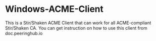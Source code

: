 # Windows-ACME-Client
This is a Stir/Shaken ACME Client that can work for all ACME-compliant Stir/Shaken CA.
You can get instruction on how to use this client from doc.peeringhub.io
